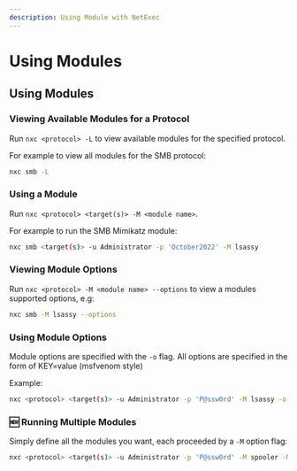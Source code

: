 ```yaml
---
description: Using Module with NetExec
---
```


# Using Modules

## Using Modules

### Viewing Available Modules for a Protocol

Run `nxc <protocol> -L` to view available modules for the specified protocol.

For example to view all modules for the SMB protocol:

```bash
nxc smb -L
```

### Using a Module

Run `nxc <protocol> <target(s)> -M <module name>`.

For example to run the SMB Mimikatz module:

```bash
nxc smb <target(s)> -u Administrator -p 'October2022' -M lsassy
```

### Viewing Module Options

Run `nxc <protocol> -M <module name> --options` to view a modules supported options, e.g:

```bash
nxc smb -M lsassy --options
```

### Using Module Options

Module options are specified with the `-o` flag. All options are specified in the form of KEY=value (msfvenom style)

Example:

```bash
nxc <protocol> <target(s)> -u Administrator -p 'P@ssw0rd' -M lsassy -o COMMAND=xxxxxxxxug'
```

### 🆕 Running Multiple Modules

Simply define all the modules you want, each proceeded by a `-M` option flag:

```bash	
nxc <protocol> <target(s)> -u Administrator -p 'P@ssw0rd' -M spooler -M iis -M lsassy -M winscp
```
